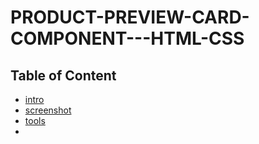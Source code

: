 <!--@format-->
# PRODUCT-PREVIEW-CARD-COMPONENT---HTML-CSS
## Table of Content
- [intro](#intro)
- [screenshot](#screenshot)
- [tools](#tools)
- 
